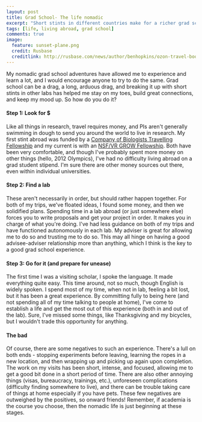 ```yaml
---
layout: post
title: Grad School- The life nomadic
excerpt: "Short stints in different countries make for a richer grad school experience, right?"
tags: [life, living abroad, grad school]
comments: true
image:
  feature: sunset-plane.png
  credit: Rusbase
  creditlink: http://rusbase.com/news/author/benhopkins/ozon-travel-booms/
---
```


My nomadic grad school adventures have allowed me to experience and learn a lot, and I would encourage anyone to try to do the same. Grad school can be a drag, a long, arduous drag, and breaking it up with short stints in other labs has helped me stay on my toes, build great connections, and keep my mood up. So how do you do it?

#### Step 1: Look for $
Like all things in research, travel requires money, and PIs aren't generally swimming in dough to send you around the world to live in research. My first stint abroad was funded by a [Company of Biologists Travelling Fellowship](http://www.biologists.com/fellowships.html) and my current is with an [NSF/VR GROW Fellowship](http://www.nsf.gov/funding/pgm_summ.jsp?pims_id=504876). Both have been very comfortable, and though I've probably spent more money on other things (hello, 2012 Olympics), I've had no difficulty living abroad on a grad student stipend. I'm sure there are other money sources out there, even within individual universities.

#### Step 2: Find a lab
These aren't necessarily in order, but should rather happen together. For both of my trips, we've floated ideas, I found some money, and then we solidified plans. Spending time in a lab abroad (or just somewhere else) forces you to write proposals and get your project in order. It makes you in charge of what you're doing. I've had less guidance on both of my trips and have functioned autonomously in each lab. My adviser is great for allowing me to do so and trusting me to do so. This may all hinge on having a good advisee-adviser relationship more than anything, which I think is the key to a good grad school experience.

#### Step 3: Go for it (and prepare for unease)
The first time I was a visiting scholar, I spoke the language. It made everything quite easy. This time around, not so much, though English is widely spoken. I spend most of my time, when not in lab, feeling a bit lost, but it has been a great experience. By committing fully to being here (and not spending all of my time talking to people at home), I've come to establish a life and get the most out of this experience (both in and out of the lab). Sure, I've missed some things, like Thanksgiving and my bicycles, but I wouldn't trade this opportunity for anything.

#### The bad
Of course, there are some negatives to such an experience. There's a lull on both ends - stopping experiments before leaving, learning the ropes in a new location, and then wrapping up and picking up again upon completion. The work on my visits has been short, intense, and focused, allowing me to get a good bit done in a short period of time. There are also other annoying things (visas, bureaucracy, trainings, etc.), unforeseen complications (difficulty finding somewhere to live), and there can be trouble taking care of things at home especially if you have pets. These few negatives are outweighed by the positives, so onward friends! Remember, if academia is the course you choose, then the nomadic life is just beginning at these stages.